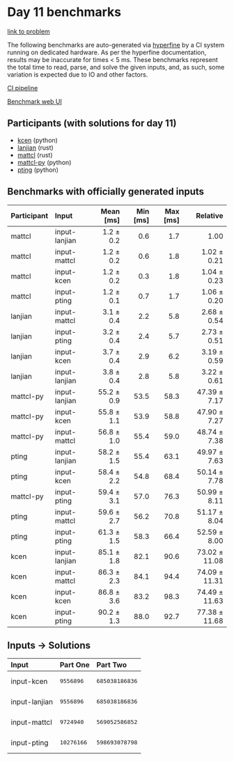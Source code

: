 # Day 11 benchmarks

[link to problem](https://adventofcode.com/2023/day/11)

The following benchmarks are auto-generated via
[hyperfine](https://github.com/sharkdp/hyperfine) by a CI system running on
dedicated hardware. As per the hyperfine documentation, results may be
inaccurate for times < 5 ms. These benchmarks represent the total time to read,
parse, and solve the given inputs, and, as such, some variation is expected due
to IO and other factors.

[CI pipeline](http://ci.papercode.net:8080/teams/main/pipelines/aoc2023)

[Benchmark web UI](https://aoc.ancalagon.black)


## Participants (with solutions for day 11)

- [kcen](https://github.com/kcen/aoc2023) (python)
- [lanjian](https://github.com/lanjian/aoc-2023) (rust)
- [mattcl](https://github.com/mattcl/aoc2023) (rust)
- [mattcl-py](https://github.com/mattcl/aoc2023-py) (python)
- [pting](https://github.com/pting/aoc2023) (python)


## Benchmarks with officially generated inputs

| Participant | Input | Mean [ms] | Min [ms] | Max [ms] | Relative |
|:---|:---|---:|---:|---:|---:|
| mattcl | input-lanjian | 1.2 ± 0.2 | 0.6 | 1.7 | 1.00 |
| mattcl | input-mattcl | 1.2 ± 0.2 | 0.6 | 1.8 | 1.02 ± 0.21 |
| mattcl | input-kcen | 1.2 ± 0.2 | 0.3 | 1.8 | 1.04 ± 0.23 |
| mattcl | input-pting | 1.2 ± 0.1 | 0.7 | 1.7 | 1.06 ± 0.20 |
| lanjian | input-mattcl | 3.1 ± 0.4 | 2.2 | 5.8 | 2.68 ± 0.54 |
| lanjian | input-pting | 3.2 ± 0.4 | 2.4 | 5.7 | 2.73 ± 0.51 |
| lanjian | input-kcen | 3.7 ± 0.4 | 2.9 | 6.2 | 3.19 ± 0.59 |
| lanjian | input-lanjian | 3.8 ± 0.4 | 2.8 | 5.8 | 3.22 ± 0.61 |
| mattcl-py | input-lanjian | 55.2 ± 0.9 | 53.5 | 58.3 | 47.39 ± 7.17 |
| mattcl-py | input-kcen | 55.8 ± 1.1 | 53.9 | 58.8 | 47.90 ± 7.27 |
| mattcl-py | input-mattcl | 56.8 ± 1.0 | 55.4 | 59.0 | 48.74 ± 7.38 |
| pting | input-lanjian | 58.2 ± 1.5 | 55.4 | 63.1 | 49.97 ± 7.63 |
| pting | input-kcen | 58.4 ± 2.2 | 54.8 | 68.4 | 50.14 ± 7.78 |
| mattcl-py | input-pting | 59.4 ± 3.1 | 57.0 | 76.3 | 50.99 ± 8.11 |
| pting | input-mattcl | 59.6 ± 2.7 | 56.2 | 70.8 | 51.17 ± 8.04 |
| pting | input-pting | 61.3 ± 1.5 | 58.3 | 66.4 | 52.59 ± 8.00 |
| kcen | input-lanjian | 85.1 ± 1.8 | 82.1 | 90.6 | 73.02 ± 11.08 |
| kcen | input-mattcl | 86.3 ± 2.3 | 84.1 | 94.4 | 74.09 ± 11.31 |
| kcen | input-kcen | 86.8 ± 3.6 | 83.2 | 98.3 | 74.49 ± 11.63 |
| kcen | input-pting | 90.2 ± 1.3 | 88.0 | 92.7 | 77.38 ± 11.68 |


## Inputs -> Solutions

| Input | Part One | Part Two |
|:---|:---|:---|
|input-kcen|<pre>9556896</pre>|<pre>685038186836</pre>|
|input-lanjian|<pre>9556896</pre>|<pre>685038186836</pre>|
|input-mattcl|<pre>9724940</pre>|<pre>569052586852</pre>|
|input-pting|<pre>10276166</pre>|<pre>598693078798</pre>|